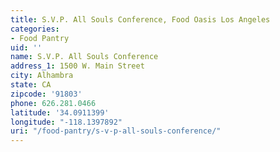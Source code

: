 ```yaml
---
title: S.V.P. All Souls Conference, Food Oasis Los Angeles
categories:
- Food Pantry
uid: ''
name: S.V.P. All Souls Conference
address_1: 1500 W. Main Street
city: Alhambra
state: CA
zipcode: '91803'
phone: 626.281.0466
latitude: '34.0911399'
longitude: "-118.1397892"
uri: "/food-pantry/s-v-p-all-souls-conference/"
---
```


